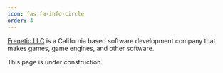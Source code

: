 ```yaml
---
icon: fas fa-info-circle
order: 4
---
```


[Frenetic LLC](https://freneticllc.com/) is a California based software development company that makes games, game engines, and other software.

This page is under construction.
